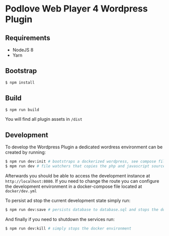 # Podlove Web Player 4 Wordpress Plugin

## Requirements

- NodeJS 8
- Yarn

## Bootstrap

```bash
$ npm install
```

## Build

```bash
$ npm run build
```

You will find all plugin assets in `/dist`

## Development

To develop the Wordpress Plugin a dedicated wordress environment can be created by running:

```bash
$ npm run dev:init # bootstraps a dockerized wordpress, see compose files in /docker
$ mpm run dev # file watchers that copies the php and javascript sources 
```

Afterwards you should be able to access the development instance at `http://localhost:8080`. If you need to change the route you can configure the development environment in a docker-compose file located at `docker/dev.yml`

To persist ad stop the current development state simply run:

```bash
$ npm run dev:save # persists database to database.sql and stops the docker environment
```

And finally if you need to shutdown the services run:

```bash
$ npm run dev:kill # simply stops the docker environment
```
